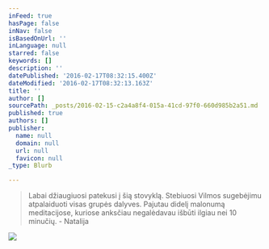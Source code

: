 ```yaml
---
inFeed: true
hasPage: false
inNav: false
isBasedOnUrl: ''
inLanguage: null
starred: false
keywords: []
description: ''
datePublished: '2016-02-17T08:32:15.400Z'
dateModified: '2016-02-17T08:32:13.163Z'
title: ''
author: []
sourcePath: _posts/2016-02-15-c2a4a8f4-015a-41cd-97f0-660d985b2a51.md
published: true
authors: []
publisher:
  name: null
  domain: null
  url: null
  favicon: null
_type: Blurb

---
```

> Labai džiaugiuosi patekusi į šią stovyklą. Stebiuosi Vilmos sugebėjimu atpalaiduoti visas grupės dalyves. Pajutau didelį malonumą meditacijose, kuriose anksčiau negalėdavau išbūti ilgiau nei 10 minučių. - Natalija

![](https://s3-us-west-2.amazonaws.com/the-grid-img/p/68cba7c55aa42e44fc47711760a1d97b5713ad9e.jpg)